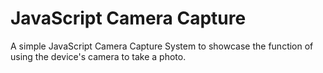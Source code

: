 # JavaScript Camera Capture

<p>A simple JavaScript Camera Capture System to showcase the function of using the device's camera to take a photo.
</p>
